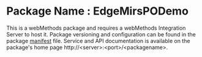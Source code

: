 # Package Name : EdgeMirsPODemo
This is a webMethods package and requires a webMethods Integration Server to host it. Package versioning and configuration can be found in the package [manifest](./EdgeMirsPODemo/manifest.v3) file. Service and API documentation is available on the package's home page http://&lt;server&gt;:&lt;port&gt;/&lt;packagename>.